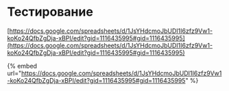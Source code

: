 # Тестирование

[https://docs.google.com/spreadsheets/d/1JsYHdcmoJbUDI1I6zfz9Vw1-koKo24QfbZgDja-xBPI/edit?gid=1116435995#gid=1116435995](https://docs.google.com/spreadsheets/d/1JsYHdcmoJbUDI1I6zfz9Vw1-koKo24QfbZgDja-xBPI/edit?gid=1116435995#gid=1116435995)

{% embed url="https://docs.google.com/spreadsheets/d/1JsYHdcmoJbUDI1I6zfz9Vw1-koKo24QfbZgDja-xBPI/edit?gid=1116435995#gid=1116435995" %}
